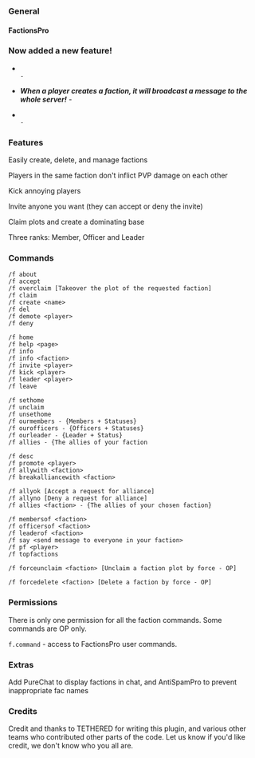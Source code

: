### General
#### FactionsPro


### Now added a new feature!
-                                                                                         -
- ***When a player creates a faction, it will broadcast a message to the whole server!*** -
-                                                                                         -
### Features

Easily create, delete, and manage factions

Players in the same faction don't inflict PVP damage on each other

Kick annoying players

Invite anyone you want (they can accept or deny the invite)

Claim plots and create a dominating base

Three ranks: Member, Officer and Leader

### Commands

```
/f about
/f accept
/f overclaim [Takeover the plot of the requested faction]
/f claim
/f create <name>
/f del
/f demote <player>
/f deny

/f home
/f help <page>
/f info
/f info <faction>
/f invite <player>
/f kick <player>
/f leader <player>
/f leave

/f sethome
/f unclaim
/f unsethome
/f ourmembers - {Members + Statuses}
/f ourofficers - {Officers + Statuses}
/f ourleader - {Leader + Status}
/f allies - {The allies of your faction

/f desc
/f promote <player>
/f allywith <faction>
/f breakalliancewith <faction>

/f allyok [Accept a request for alliance]
/f allyno [Deny a request for alliance]
/f allies <faction> - {The allies of your chosen faction}

/f membersof <faction>
/f officersof <faction>
/f leaderof <faction>
/f say <send message to everyone in your faction>
/f pf <player>
/f topfactions

/f forceunclaim <faction> [Unclaim a faction plot by force - OP]

/f forcedelete <faction> [Delete a faction by force - OP]
```
### Permissions

There is only one permission for all the faction commands. Some commands are OP only.
 
`f.command` - access to FactionsPro user commands.

### Extras

Add PureChat to display factions in chat, and AntiSpamPro to prevent inappropriate fac names

### Credits

Credit and thanks to TETHERED for writing this plugin, and various other teams who contributed other parts of the code. Let us know if you'd like credit, we don't know who you all are.


